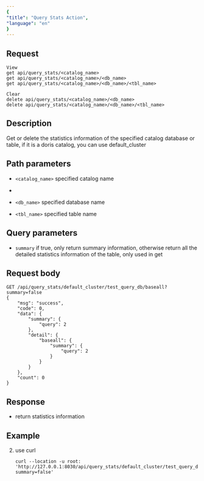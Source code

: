```yaml
---
{
"title": "Query Stats Action",
"language": "en"
}
---
```


<!-- 
Licensed to the Apache Software Foundation (ASF) under one
or more contributor license agreements.  See the NOTICE file
distributed with this work for additional information
regarding copyright ownership.  The ASF licenses this file
to you under the Apache License, Version 2.0 (the
"License"); you may not use this file except in compliance
with the License.  You may obtain a copy of the License at

  http://www.apache.org/licenses/LICENSE-2.0

Unless required by applicable law or agreed to in writing,
software distributed under the License is distributed on an
"AS IS" BASIS, WITHOUT WARRANTIES OR CONDITIONS OF ANY
KIND, either express or implied.  See the License for the
specific language governing permissions and limitations
under the License.
-->



## Request

```
View  
get api/query_stats/<catalog_name>  
get api/query_stats/<catalog_name>/<db_name>  
get api/query_stats/<catalog_name>/<db_name>/<tbl_name>  
  
Clear  
delete api/query_stats/<catalog_name>/<db_name>  
delete api/query_stats/<catalog_name>/<db_name>/<tbl_name>
```

## Description

Get or delete the statistics information of the specified catalog database or table, if it is a doris catalog, you can use default_cluster

## Path parameters

* `<catalog_name>`
  specified catalog name
* 
* `<db_name>`
    specified database name

* `<tbl_name>`
    specified table name

## Query parameters
* `summary`
    if true, only return summary information, otherwise return all the detailed statistics information of the table, only used in get

## Request body

```
GET /api/query_stats/default_cluster/test_query_db/baseall?summary=false
{
    "msg": "success",
    "code": 0,
    "data": {
        "summary": {
            "query": 2
        },
        "detail": {
            "baseall": {
                "summary": {
                    "query": 2
                }
            }
        }
    },
    "count": 0
}

```

## Response

* return statistics information


## Example


2. use curl

    ```
    curl --location -u root: 'http://127.0.0.1:8030/api/query_stats/default_cluster/test_query_db/baseall?summary=false'
    ```
